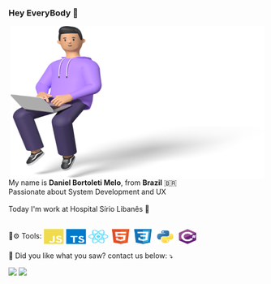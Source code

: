 ### Hey EveryBody 👋

<img src="he_sitting_with_notebook.png" width="500px" height="300px" align="right" alt="boy-pc">

<p align="left"> 
  My name is <strong>Daniel Bortoleti Melo</strong>, from <strong>Brazil</strong> 🇧🇷<br>
  Passionate about System Development and UX<br><br>
  Today I'm work at Hospital Sírio Libanês 🏥 
</p>

<div style="display: inline_block"><br>
  💼⚙ Tools: 
  <img align="center" alt="Rafa-Js" height="30" width="40" src="https://raw.githubusercontent.com/devicons/devicon/master/icons/javascript/javascript-plain.svg">
  <img align="center" alt="Rafa-Ts" height="30" width="40" src="https://raw.githubusercontent.com/devicons/devicon/master/icons/typescript/typescript-plain.svg">
  <img align="center" alt="Rafa-React" height="30" width="40" src="https://raw.githubusercontent.com/devicons/devicon/master/icons/react/react-original.svg">
  <img align="center" alt="Rafa-HTML" height="30" width="40" src="https://raw.githubusercontent.com/devicons/devicon/master/icons/html5/html5-original.svg">
  <img align="center" alt="Rafa-CSS" height="30" width="40" src="https://raw.githubusercontent.com/devicons/devicon/master/icons/css3/css3-original.svg">
  <img align="center" alt="Rafa-Python" height="30" width="40" src="https://raw.githubusercontent.com/devicons/devicon/master/icons/python/python-original.svg">
  <img align="center" alt="Rafa-Csharp" height="30" width="40" src="https://raw.githubusercontent.com/devicons/devicon/master/icons/csharp/csharp-original.svg">
</div>  
 
<p align="left">
  💌 Did you like what you saw? contact us below: ⤵️
</p>
<p align="left">
  <a href="https://www.linkedin.com/in/daniel-bortoleti-melo-67b153150/" alt="Linkedin">
  <img src="https://img.shields.io/badge/-Linkedin-0e76a8?style=flat-square&logo=Linkedin&logoColor=white&link=https://www.linkedin.com/in/daniel-bortoleti-melo-67b153150/"/></a>
  <a href="https://api.whatsapp.com/send?phone=5511958661314" alt="WhatsApp">
  <img src="https://img.shields.io/badge/-WhatsApp-25d366?style=flat-square&labelColor=25d366&logo=whatsapp&logoColor=white&link=https://api.whatsapp.com/send?phone=5511958661314"/></a>
</p>  

